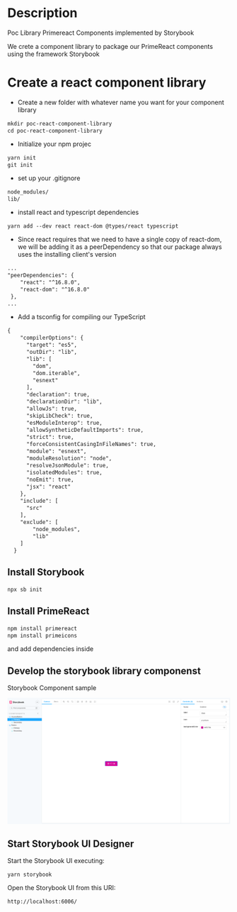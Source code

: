 # Description
Poc Library Primereact Components implemented by Storybook

We crete a component library to package our PrimeReact components using the framework Storybook

# Create a react component library
- Create a new folder with whatever name you want for your component library

```shell
mkdir poc-react-component-library
cd poc-react-component-library

```

- Initialize your npm projec

```shell
yarn init
git init

```

- set up your .gitignore
```shell
node_modules/
lib/
```

- install react and typescript dependencies

```shell
yarn add --dev react react-dom @types/react typescript

```

- Since react requires that we need to have a single copy of react-dom, we will be adding it as a peerDependency so that our package always uses the installing client's version


```shell
...
"peerDependencies": {
    "react": "^16.8.0",
    "react-dom": "^16.8.0"
 },
...
```

- Add a tsconfig for compiling our TypeScript

```shell
{
    "compilerOptions": {
      "target": "es5",
      "outDir": "lib",
      "lib": [
        "dom",
        "dom.iterable",
        "esnext"
      ],
      "declaration": true,
      "declarationDir": "lib",
      "allowJs": true,
      "skipLibCheck": true,
      "esModuleInterop": true,
      "allowSyntheticDefaultImports": true,
      "strict": true,
      "forceConsistentCasingInFileNames": true,
      "module": "esnext",
      "moduleResolution": "node",
      "resolveJsonModule": true,
      "isolatedModules": true,
      "noEmit": true,
      "jsx": "react"
    },
    "include": [
      "src"
    ],
    "exclude": [
        "node_modules",
        "lib"
    ]
  }
  ```

## Install Storybook

```shell
npx sb init
```

## Install PrimeReact

```shell
npm install primereact
npm install primeicons
```

and add dependencies inside 

## Develop the storybook library componenst

Storybook Component sample

![Storybook Components](captures/storybook_component.png "Storybook Components")

## Start Storybook UI Designer

Start the Storybook UI executing:

```shell
yarn storybook
```

Open the Storybook UI from this URI:

```shell
http://localhost:6006/
```
